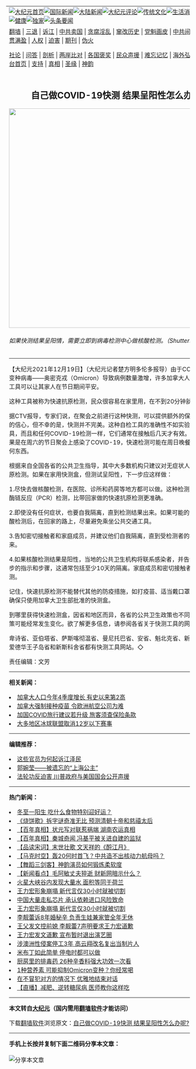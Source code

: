 <a name="1" id="1" target="_blank"></a><span id="1"></span>
<table align=center border="0"><tr><td colspan="2" VALIGN=TOP><a href="https://github.com/lwvjme348/djy/blob/master/gb/nf1351518.md#1"><img src="https://raw.githubusercontent.com/lwvjme348/www/master/t/djy/1.jpg" title="大纪元首页" alt="大纪元首页"></a><a href="https://github.com/lwvjme348/djy/blob/master/gb/n24hr.md#1"><img src="https://raw.githubusercontent.com/lwvjme348/www/master/t/djy/3.jpg" title="国际新闻" alt="国际新闻"></a><a href="https://github.com/lwvjme348/djy/blob/master/gb/nsc413.md#1"><img src="https://raw.githubusercontent.com/lwvjme348/www/master/t/djy/4.jpg" title="大陆新闻" alt="大陆新闻"></a><a href="https://github.com/lwvjme348/djy/blob/master/gb/news392.md#1"><img src="https://raw.githubusercontent.com/lwvjme348/www/master/t/djy/5.jpg" title="大纪元评论" alt="大纪元评论"></a><a href="https://github.com/lwvjme348/djy/blob/master/gb/news2007.md#1"><img src="https://raw.githubusercontent.com/lwvjme348/www/master/t/djy/6.jpg" title="传统文化" alt="传统文化"></a><a href="https://github.com/lwvjme348/djy/blob/master/gb/news2008.md#1"><img src="https://raw.githubusercontent.com/lwvjme348/www/master/t/djy/7.jpg" title="生活消费" alt="生活消费"></a><a href="https://github.com/lwvjme348/djy/blob/master/gb/ncyule.md#1"><img src="https://raw.githubusercontent.com/lwvjme348/www/master/t/djy/8.jpg" title="娱乐休闲" alt="娱乐休闲"></a><a href="https://github.com/lwvjme348/djy/blob/master/gb/nsc1002.md#1"><img src="https://raw.githubusercontent.com/lwvjme348/www/master/t/djy/9.jpg" title="健康" alt="健康"></a><a href="https://github.com/lwvjme348/djy/blob/master/gb/nf6092.md#1"><img src="https://raw.githubusercontent.com/lwvjme348/www/master/t/djy/10a.jpg" title="独家" alt="独家"></a><a href="https://github.com/lwvjme348/djy/blob/master/gb/nf4514.md#1"><img src="https://raw.githubusercontent.com/lwvjme348/www/master/t/djy/12a.jpg" title="头条要闻" alt="头条要闻"></a></td></tr>
<tr><td colspan="2" VALIGN=TOP><a target="_blank" href="https://github.com/lwvjme348/www/blob/master/README.md?zsrh#1">翻墙</a> | <a target="_blank" href="https://github.com/lwvjme348/djy/blob/master/gb/nf5657.md#1">三退</a> | <a target="_blank" href="https://github.com/lwvjme348/djy/blob/master/gb/nf6124.md#1">诉江</a> | <a target="_blank" href="https://github.com/lwvjme348/djy/blob/master/gb/nf1176117.md#1">中共卖国</a> | <a target="_blank" href="https://github.com/lwvjme348/djy/blob/master/gb/nf5773.md#1">贪腐淫乱</a> | <a target="_blank" href="https://github.com/lwvjme348/djy/blob/master/gb/nf1176115.md#1">窜改历史</a> | <a target="_blank" href="https://github.com/lwvjme348/djy/blob/master/gb/nf1176107.md#1">党魁画皮</a> | <a target="_blank" href="https://github.com/lwvjme348/djy/blob/master/gb/nf1320400.md#1">中共间谍</a> | <a target="_blank" href="https://github.com/lwvjme348/djy/blob/master/gb/nf1176114.md#1">破坏传统</a> | <a target="_blank" href="https://github.com/lwvjme348/ntdtv/blob/master/gb/prog447_1.md#1">恶贯满盈</a> | <a target="_blank" href="https://github.com/lwvjme348/djy/blob/master/gb/ncid278.md#1">人权</a> | <a target="_blank" href="https://github.com/lwvjme348/djy/blob/master/gb/nf1176111.md#1">迫害</a> | <a target="_blank" href="https://gitlab.com/szzdlab/mh-qikan/blob/master/README.md#1">期刊</a> | <a target="_blank" href="https://github.com/lwvjme348/djy/blob/master/gb/nf5562.md#1">伪火</a></p><p><a target="_blank" href="https://github.com/lwvjme348/djy/blob/master/gb/9p.md#1">社论</a> | <a target="_blank" href="https://github.com/lwvjme348/djy/blob/master/gb/nf4378.md#1">问答</a> | <a target="_blank" href="https://github.com/lwvjme348/djy/blob/master/gb/nf5792.md#1">剖析</a> | <a target="_blank" href="https://github.com/lwvjme348/djy/blob/master/gb/nf5735.md#1">两岸比对</a> | <a target="_blank" href="https://github.com/lwvjme348/djy/blob/master/gb/nf6119.md#1">各国褒奖</a> | <a target="_blank" href="https://github.com/lwvjme348/djy/blob/master/gb/nf6120.md#1">民众声援</a> | <a target="_blank" href="https://github.com/lwvjme348/djy/blob/master/gb/nf1188594.md#1">难忘记忆</a> | <a target="_blank" href="https://github.com/lwvjme348/djy/blob/master/gb/nf3180.md#1">海外弘传</a> | <a target="_blank" href="https://github.com/lwvjme348/djy/blob/master/gb/nf5410.md#1">万人上访</a> | <a target="_blank" href="https://github.com/lwvjme348/www/blob/master/README.md?zsrh#1">平台首页</a> | <a target="_blank" href="https://github.com/lwvjme348/djy/blob/master/gb/nf4386.md#1">支持</a> | <a target="_blank" href="https://github.com/lwvjme348/djy/blob/master/gb/nf4389.md#1">真相</a> | <a target="_blank" href="https://github.com/lwvjme348/djy/blob/master/gb/nf5790.md#1">圣缘</a> | <a target="_blank" href="https://github.com/lwvjme348/djy/blob/master/gb/nf4786.md#1">神韵</a></td></tr>
<tr><td VALIGN=TOP width="626"><h2 align=center>自己做COVID-19快测 结果呈阳性怎么办呢?</h2>
<img width="600" src="https://i.epochtimes.com/assets/uploads/2021/12/id13448937-shutterstock_1686420460-600x400.jpg" />
<h6>如果快测结果呈阳情，需要立即到病毒检测中心做核酸检测。（Shutterstock）
</h6>
<hr>
	<p>【大纪元2021年12月19日】（大纪元记者楚方明多伦多报导）由于COVID-19新的变种病毒——奥密克戎（Omicron）导致病例数量激增，许多<ahref="https://github.com/lwvjme348/djy/blob/master/gb/tag/%E5%8A%A0%E6%8B%BF%E5%A4%A7.md#1">加拿大</a>人希望通过自检工具可以让其家人在节日期间平安。</p>
<p>这种工具被称为快速抗原检测，民众很容易在家里用，在不到20分钟就出结果。</p>
<p>据CTV报导，专家们说，在聚会之前进行这种<ahref="https://github.com/lwvjme348/djy/blob/master/gb/tag/%E5%BF%AB%E6%B5%8B.md#1">快测</a>，可以提供额外的保护，增强人们的信心，但不幸的是，快测并不完美。这种自检工具的准确性不如实验室中分析的工具，而且和任何COVID-19检测一样，它们通常在接触后几天才有效。这意味着，如果是在周六的节日聚会上感染了COVID-19，快速检测可能在周日晚餐前不会发现任何东西。</p>
<p>根据来自全国各省的公共卫生指导，其中大多数机构只建议对无症状人群进行快速抗原检测。如果在家用<ahref="https://github.com/lwvjme348/djy/blob/master/gb/tag/%E5%BF%AB%E6%B5%8B.md#1">快测</a>盒，但测试呈<ahref="https://github.com/lwvjme348/djy/blob/master/gb/tag/%E9%98%B3%E6%80%A7.md#1">阳性</a>，下一步应这样做：</p>
<p>1.尽快去做核酸检测，在医院、诊所和药房等地方都可以做。这种检测又被称为聚合酶链反应（PCR）检测，比带回家做的快速抗原检测更准确。</p>
<p>2.即使没有任何症状，也要自我隔离，直到检测结果出来。如果可能的话，在做完核酸检测后，在回家的路上，尽量避免乘坐公共交通工具。</p>
<p>3.告知密切接触者和家庭成员，并建议他们自我隔离，直到受检测者的检测结果出来。</p>
<p>4.如果核酸检测结果是<ahref="https://github.com/lwvjme348/djy/blob/master/gb/tag/%E9%98%B3%E6%80%A7.md#1">阳性</a>，当地的公共卫生机构将联系感染者，并告诉感染者下一步的指示和步骤，这通常包括至少10天的隔离。家庭成员和密切接触者也应接受检测。</p>
<p>记住，快速抗原检测不能替代其他的防疫措施，如打疫苗、适当戴口罩和洗手；还要确保只使用<ahref="https://github.com/lwvjme348/djy/blob/master/gb/tag/%E5%8A%A0%E6%8B%BF%E5%A4%A7.md#1">加拿大</a>卫生部批准的快测盒。</p>
<p>到哪里获得快速检测盒，因省和地区而异，各省的公共卫生政策也不同，而且这些政策可能经常发生变化。欲了解更多信息，请参阅各省关于快测工具的网站。</p>
<p>卑诗省、亚伯塔省、萨斯喀彻温省、曼尼托巴省、安省、魁北克省、新布伦瑞克省、爱德华王子岛省和新斯科舍省都有快测工具网站。◇</p>
<p>责任编辑：文芳</p>
	
<hr>


<strong>相关新闻：</strong>
<li><a href="https://github.com/lwvjme348/djy/blob/master/gb/21/12/20/n13448875.md#1">加拿大人口今年4季度增长 有史以来第2高</a></li>
<li><a href="https://github.com/lwvjme348/djy/blob/master/gb/21/12/20/n13448821.md#1">加拿大强制接种疫苗 令欧洲航空公司为难</a></li>
<li><a href="https://github.com/lwvjme348/djy/blob/master/gb/21/12/20/n13447690.md#1">加国COVID旅行建议若升级 旅客须查保险条款</a></li>
<li><a href="https://github.com/lwvjme348/djy/blob/master/gb/21/12/20/n13447666.md#1">大多地区冰球联盟取消12岁以下赛事</a></li>
<hr>


<strong>编辑推荐：</strong>
<li><a href="https://github.com/upjkzu3674/djy/blob/master/gb/18/8/28/n10672014.md?dfh#1" target="_blank">这些官员为何起诉江泽民</a></li><li><a href="https://github.com/tsiac2612/djy/blob/master/gb/17/11/14/n9839893.md#1" target="_blank">郭婉莹——被遗忘的“上海公主”</a></li><li><a href="https://github.com/tsiac2612/djy/blob/master/gb/19/7/25/n11409005.md#1" target="_blank">法轮功反迫害 川普政府与美国国会公开声援</a></li>
<hr>

<strong>热门新闻：</strong>
<li><a href="https://github.com/lwvjme348/djy/blob/master/gb/21/12/15/n13439208.md#1">冬至一阳生 吃什么食物特别迎好运？</a></li>
<li><a href="https://github.com/lwvjme348/djy/blob/master/gb/21/12/7/n13421279.md#1">《烧饼歌》拆字谜奇准无比 预测清朝十帝和慈禧太后</a></li>
<li><a href="https://github.com/lwvjme348/djy/blob/master/gb/21/12/10/n13430091.md#1">【百年真相】状元写对联惹祸端 湖南农运真相</a></li>
<li><a href="https://github.com/lwvjme348/djy/blob/master/gb/21/12/15/n13439755.md#1">【百年真相】秦城奇闻 冯基平被关进自建的监狱</a></li>
<li><a href="https://github.com/lwvjme348/djy/blob/master/gb/21/12/11/n13431562.md#1">【品读宋词】末世壮歌 文天祥的《酹江月》</a></li>
<li><a href="https://github.com/lwvjme348/djy/blob/master/gb/21/12/18/n13445336.md#1">【马克时空】轰20何时首飞？中共造不出核动力航母吗？</a></li>
<li><a href="https://github.com/lwvjme348/djy/blob/master/gb/21/12/18/n13445808.md#1">【舞蹈三剑客】神韵演员如何锻炼柔软度</a></li>
<li><a href="https://github.com/lwvjme348/djy/blob/master/gb/21/12/18/n13445918.md#1">【新闻看点】毛阿敏丈夫猝逝 财新网暗示什么？</a></li>
<li><a href="https://github.com/lwvjme348/djy/blob/master/gb/21/12/18/n13444680.md#1">火星大峡谷内发现大量水 面积等同于荷兰</a></li>
<li><a href="https://github.com/lwvjme348/djy/blob/master/gb/21/12/17/n13444470.md#1">王力宏形象崩塌 新代言仅30小时就被切割</a></li>
<li><a href="https://github.com/lwvjme348/djy/blob/master/gb/21/12/18/n13444531.md#1">中国大量走私芯片 承认依赖进口风险致命</a></li>
<li><a href="https://github.com/lwvjme348/djy/blob/master/gb/21/12/17/n13444470.md#1">王力宏形象崩塌 新代言仅30小时就被切割</a></li>
<li><a href="https://github.com/lwvjme348/djy/blob/master/gb/21/12/18/n13445258.md#1">李靓蕾诉8年婚秘辛 负责生娃兼家管全年无休</a></li>
<li><a href="https://github.com/lwvjme348/djy/blob/master/gb/21/12/19/n13446422.md#1">王父发文控前媳 李靓蕾7声明要求王力宏道歉</a></li>
<li><a href="https://github.com/lwvjme348/djy/blob/master/gb/21/12/20/n13447910.md#1">王力宏发文道歉 宣布暂时退出演艺圈</a></li>
<li><a href="https://github.com/lwvjme348/djy/blob/master/gb/21/12/17/n13444355.md#1">涉澳洲性侵案停工3年 高云翔改名复出当制片人</a></li>
<li><a href="https://github.com/lwvjme348/djy/blob/master/gb/21/12/17/n13443676.md#1">米布丁如此简单 停电时都可以做</a></li>
<li><a href="https://github.com/lwvjme348/djy/blob/master/gb/21/12/17/n13442442.md#1">厨房里的排毒药 26种辛香料强大功效一次看</a></li>
<li><a href="https://github.com/lwvjme348/djy/blob/master/gb/21/12/18/n13445254.md#1">1种营养素 可能抑制Omicron变种？你经常喝</a></li>
<li><a href="https://github.com/lwvjme348/djy/blob/master/gb/21/12/17/n13443693.md#1">在不冒犯对方的情况下 优雅地结束对话</a></li>
<li><a href="https://github.com/lwvjme348/djy/blob/master/gb/21/12/17/n13442709.md#1">【直播】减肥、逆转糖尿病 医师教你这样吃</a></li>
<hr>

<strong>本文转自<a href="https://www.epochtimes.com">大纪元</a>（国内需用<a href="https://github.com/lwvjme348/www/blob/master/README.md#8">翻墙软件</a>才能访问）</strong><p>下载<a href="https://github.com/lwvjme348/www/blob/master/README.md#8">翻墙软件</a>浏览原文：<a href="https://www.epochtimes.com/gb/21/12/20/n13446939.htm">自己做COVID-19快测 结果呈阳性怎么办呢?</a></p><hr>

<strong>手机上长按并复制下面二维码分享本文章：</strong><br><br><img src="https://chart.apis.google.com/chart?cht=qr&chs=240x240&choe=UTF-8&chld=M|2&chl=https://github.com/lwvjme348/djy/blob/master/gb/21/12/20/n13446939.md%231" title="分享本文章"></td><td VALIGN=TOP><a href="https://github.com/lwvjme348/djy/blob/master/gb/16/1/21/n4622075.md?dfh#1" target="_blank"><img src="https://raw.githubusercontent.com/lwvjme348/djy/master/gb/300/wei-f1.jpg" title="中共的伪火骗局"  alt="中共的伪火骗局"></a><br><a href="https://github.com/lwvjme348/www/blob/master/README.md?dfh#9" target="_blank"><img src="https://raw.githubusercontent.com/lwvjme348/djy/master/gb/300/yong-h.jpg" title="永恒的见证"  alt="永恒的见证"></a><br><a href="https://github.com/lwvjme348/djy/blob/master/gb/13/9/29/n3974789.md?dfh#1" target="_blank"><img src="https://raw.githubusercontent.com/lwvjme348/djy/master/gb/300/shang-lnz.jpg" title="善良女子被中共投男牢"  alt="善良女子被中共投男牢"></a><br><a href="https://github.com/lwvjme348/djy/blob/master/gb/16/3/16/n4663449.md?dfh#1" target="_blank"><img src="https://raw.githubusercontent.com/lwvjme348/djy/master/gb/300/huo-z3.jpg" title="警卫目击活摘器官"  alt="警卫目击活摘器官"></a><br><a href="https://github.com/lwvjme348/djy/blob/master/gb/16/8/7/n8177641.md?dfh#1" target="_blank"><img src="https://raw.githubusercontent.com/lwvjme348/djy/master/gb/300/huo-z4.jpg" title="证人描述活摘恐怖"  alt="证人描述活摘恐怖"></a><br><a href="https://github.com/lwvjme348/djy/blob/master/gb/10/4/19/n2881569.md?dfh#1" target="_blank"><img src="https://raw.githubusercontent.com/lwvjme348/djy/master/gb/300/huo-z1.jpg" title="揭开活摘器官黑幕"  alt="揭开活摘器官黑幕"></a><br><a href="https://github.com/lwvjme348/djy/blob/master/gb/10/11/7/n3077476.md?dfh#1" target="_blank"><img src="https://raw.githubusercontent.com/lwvjme348/djy/master/gb/300/ma-ks.jpg" title="马克思的成魔之路"  alt="马克思的成魔之路"></a><br><a href="https://github.com/lwvjme348/djy/blob/master/gb/14/6/9/n4173977.md?dfh#1" target="_blank"><img src="https://raw.githubusercontent.com/lwvjme348/djy/master/gb/300/chang-zs.jpg" title="藏字石 蕴天机"  alt="藏字石 蕴天机"></a><br><a href="https://github.com/lwvjme348/djy/blob/master/gb/18/5/10/n10381511.md?dfh#1" target="_blank"><img src="https://raw.githubusercontent.com/lwvjme348/djy/master/gb/300/st1.jpg" title="关注三亿人三退"  alt="关注三亿人三退"></a><br><a href="https://github.com/lwvjme348/djy/blob/master/gb/18/3/21/n10237682.md?dfh#1" target="_blank"><img src="https://raw.githubusercontent.com/lwvjme348/djy/master/gb/300/jie-t.jpg" title="解体中共复兴中华"  alt="解体中共复兴中华"></a><br><a href="https://github.com/lwvjme348/djy/blob/master/gb/9/2/9/n2422991.md?dfh#1" target="_blank"><img src="https://raw.githubusercontent.com/lwvjme348/djy/master/gb/300/gao-zs.jpg" title="中共迫害良心律师"  alt="中共迫害良心律师"></a><br><a href="https://github.com/lwvjme348/djy/blob/master/gb/18/12/9/n10900044.md?dfh#1" target="_blank"><img src="https://raw.githubusercontent.com/lwvjme348/djy/master/gb/300/sj1.jpg" title="三百多万人举报江泽民"  alt="三百多万人举报江泽民"></a><br><a href="https://github.com/lwvjme348/djy/blob/master/gb/18/8/28/n10672014.md?dfh#1" target="_blank"><img src="https://raw.githubusercontent.com/lwvjme348/djy/master/gb/300/sj2.jpg" title="这些官员为何起诉江泽民"  alt="这些官员为何起诉江泽民"></a><br><a href="https://github.com/lwvjme348/djy/blob/master/gb/8/12/18/n2367165.md?dfh#1" target="_blank"><img src="https://raw.githubusercontent.com/lwvjme348/djy/master/gb/300/liangan.jpg" title="海峡两岸的强烈对比"  alt="海峡两岸的强烈对比"></a><br><a href="https://github.com/lwvjme348/djy/blob/master/gb/15/12/10/n4593139.md?dfh#1" target="_blank"><img src="https://raw.githubusercontent.com/lwvjme348/djy/master/gb/300/jia-ndzl.jpg" title="加拿大总理的贺信"  alt="加拿大总理的贺信"></a><br><a href="https://github.com/lwvjme348/djy/blob/master/gb/11/6/17/n3289382.md?dfh#1" target="_blank"><img src="https://raw.githubusercontent.com/lwvjme348/djy/master/gb/300/xiao-wd.jpg" title="探寻真相兼听则明"  alt="探寻真相兼听则明"></a><br><a href="https://github.com/lwvjme348/djy/blob/master/gb/18/10/27/n10812623.md?dfh#1" target="_blank"><img src="https://raw.githubusercontent.com/lwvjme348/djy/master/gb/300/yindu.jpg" title="印度媒体报道东方"  alt="印度媒体报道东方"></a><br><a href="https://github.com/lwvjme348/djy/blob/master/gb/18/6/9/n10469652.md?dfh#1" target="_blank"><img src="https://raw.githubusercontent.com/lwvjme348/djy/master/gb/300/xie-j.jpg" title="不一样的海外校园"  alt="不一样的海外校园"></a><br><a href="https://github.com/lwvjme348/djy/blob/master/gb/7/4/5/n1669415.md?dfh#1" target="_blank"><img src="https://raw.githubusercontent.com/lwvjme348/djy/master/gb/300/li-up.jpg" title="从大师到徒弟的传奇"  alt="从大师到徒弟的传奇"></a><br><a href="https://github.com/lwvjme348/djy/blob/master/gb/17/5/26/n9191512.md?dfh#1" target="_blank"><img src="https://raw.githubusercontent.com/lwvjme348/djy/master/gb/300/zfl2.jpg" title="亿万人与东方一本奇书"  alt="亿万人与东方一本奇书"></a><br><a href="https://github.com/lwvjme348/djy/blob/master/gb/13/11/27/n4020290.md?dfh#1" target="_blank"><img src="https://raw.githubusercontent.com/lwvjme348/djy/master/gb/300/zhen-h.jpg" title="大陆见不到的震撼场面"  alt="大陆见不到的震撼场面"></a><br><a href="https://github.com/lwvjme348/djy/blob/master/gb/15/7/17/n4482910.md?dfh#1" target="_blank"><img src="https://raw.githubusercontent.com/lwvjme348/djy/master/gb/300/dalu-sk.jpg" title="人心向善 大陆当初盛况"  alt="人心向善 大陆当初盛况"></a><br><a href="https://github.com/lwvjme348/djy/blob/master/gb/19/1/5/n10955468.md?dfh#1" target="_blank"><img src="https://raw.githubusercontent.com/lwvjme348/djy/master/gb/300/zfl1.jpg" title="追寻真理 这书讲什么"  alt="追寻真理 这书讲什么"></a><br><a href="https://github.com/lwvjme348/www/blob/master/README.md?dfh#1" target="_blank"><img src="https://raw.githubusercontent.com/lwvjme348/djy/master/gb/300/fq1.jpg" title="下载免费翻墙软件"  alt="下载免费翻墙软件"></a><br></td></tr></table>
